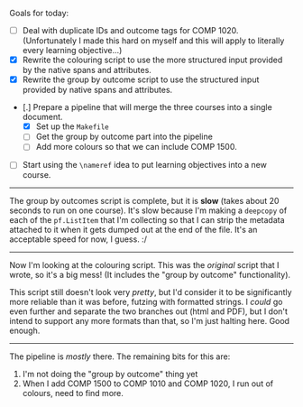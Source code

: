 Goals for today:

* [ ] Deal with duplicate IDs and outcome tags for COMP 1020. (Unfortunately I
      made this hard on myself and this will apply to literally every learning
      objective...)
* [X] Rewrite the colouring script to use the more structured input provided by
      the native spans and attributes.
* [X] Rewrite the group by outcome script to use the structured input provided
      by native spans and attributes.
* [.] Prepare a pipeline that will merge the three courses into a single
      document.
    * [X] Set up the `Makefile`
    * [ ] Get the group by outcome part into the pipeline
    * [ ] Add more colours so that we can include COMP 1500.
* [ ] Start using the `\nameref` idea to put learning objectives into a new
      course.

---

The group by outcomes script is complete, but it is **slow** (takes about 20
seconds to run on one course). It's slow because I'm making a `deepcopy` of each
of the `pf.ListItem` that I'm collecting so that I can strip the metadata
attached to it when it gets dumped out at the end of the file. It's an
acceptable speed for now, I guess. :/

---

Now I'm looking at the colouring script. This was the *original* script that I
wrote, so it's a big mess! (It includes the "group by outcome" functionality).

This script still doesn't look very *pretty*, but I'd consider it to be
significantly more reliable than it was before, futzing with formatted strings.
I *could* go even further and separate the two branches out (html and PDF), but
I don't intend to support any more formats than that, so I'm just halting here.
Good enough.

---

The pipeline is *mostly* there. The remaining bits for this are:

1. I'm not doing the "group by outcome" thing yet
2. When I add COMP 1500 to COMP 1010 and COMP 1020, I run out of colours, need
   to find more.
